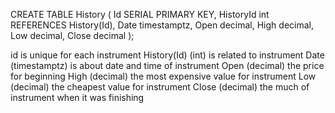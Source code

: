 CREATE TABLE History (
    Id SERIAL PRIMARY KEY,
    HistoryId int REFERENCES History(Id),
    Date timestamptz,
    Open decimal,
    High decimal,
    Low decimal,
    Close decimal
);

id is unique for each instrument
History(Id) (int) is related to instrument
Date (timestamptz) is about date and time of instrument
Open (decimal) the price for beginning
High (decimal) the most expensive value for instrument
Low (decimal) the cheapest value for instrument
Close (decimal) the much of instrument when it was finishing